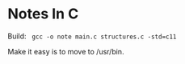 # Notes In C

Build:
  ` gcc -o note main.c structures.c -std=c11`

Make it easy is to move to /usr/bin.
